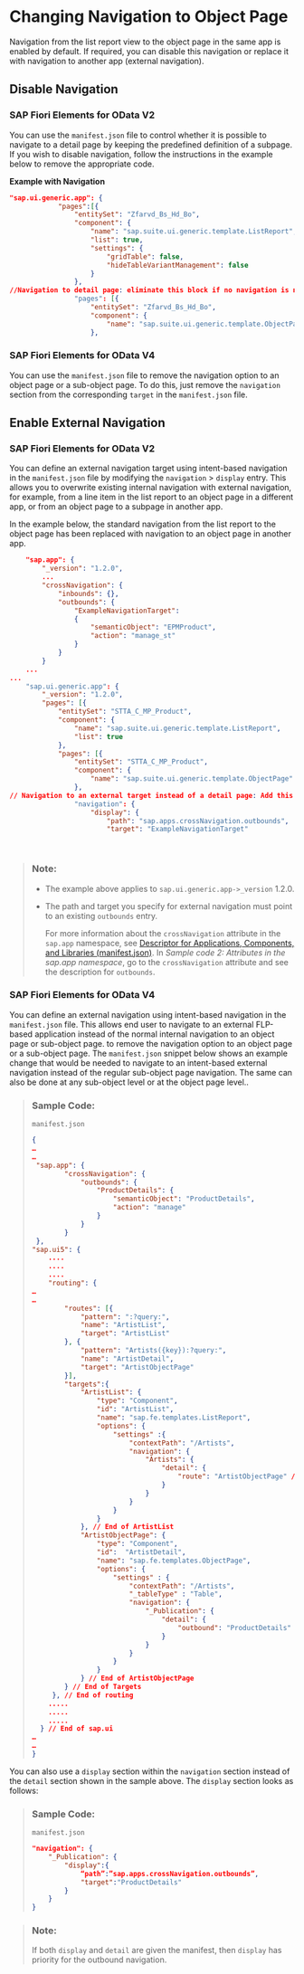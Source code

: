 <!-- loio8bd546e27a5f41cea6e251ba04534d70 -->

# Changing Navigation to Object Page

Navigation from the list report view to the object page in the same app is enabled by default. If required, you can disable this navigation or replace it with navigation to another app \(external navigation\).



<a name="loio8bd546e27a5f41cea6e251ba04534d70__section_as3_thj_vlb"/>

## Disable Navigation



### SAP Fiori Elements for OData V2

You can use the `manifest.json` file to control whether it is possible to navigate to a detail page by keeping the predefined definition of a subpage. If you wish to disable navigation, follow the instructions in the example below to remove the appropriate code.

**Example with Navigation**

```json
"sap.ui.generic.app": {
			"pages":[{
				"entitySet": "Zfarvd_Bs_Hd_Bo",
				"component": {
					"name": "sap.suite.ui.generic.template.ListReport",
					"list": true,
					"settings": {
						"gridTable": false, 
						"hideTableVariantManagement": false
					}
				},
//Navigation to detail page: eliminate this block if no navigation is needed
				"pages": [{
					"entitySet": "Zfarvd_Bs_Hd_Bo",
					"component": {
						"name": "sap.suite.ui.generic.template.ObjectPage"
					},	
```



### SAP Fiori Elements for OData V4

You can use the `manifest.json` file to remove the navigation option to an object page or a sub-object page. To do this, just remove the `navigation` section from the corresponding `target` in the `manifest.json` file.



<a name="loio8bd546e27a5f41cea6e251ba04534d70__section_xtw_fjj_vlb"/>

## Enable External Navigation



### SAP Fiori Elements for OData V2

You can define an external navigation target using intent-based navigation in the `manifest.json` file by modifying the `navigation` \> `display` entry. This allows you to overwrite existing internal navigation with external navigation, for example, from a line item in the list report to an object page in a different app, or from an object page to a subpage in another app.

In the example below, the standard navigation from the list report to the object page has been replaced with navigation to an object page in another app.

```json
    "sap.app": {
        "_version": "1.2.0",
        ...
        "crossNavigation": {
            "inbounds": {},
            "outbounds": {
                "ExampleNavigationTarget":
                {
                    "semanticObject": "EPMProduct",
                    "action": "manage_st"
                }
            }
        }
    ...
...
    "sap.ui.generic.app": {
        "_version": "1.2.0",
        "pages": [{
            "entitySet": "STTA_C_MP_Product",
            "component": {
                "name": "sap.suite.ui.generic.template.ListReport",
                "list": true
            },
            "pages": [{
                "entitySet": "STTA_C_MP_Product",
                "component": {
                    "name": "sap.suite.ui.generic.template.ObjectPage"
                },
// Navigation to an external target instead of a detail page: Add this block to set up external navigation.
                "navigation": {
                    "display": {
                        "path": "sap.apps.crossNavigation.outbounds",
                        "target": "ExampleNavigationTarget"

            
```

> ### Note:  
> -   The example above applies to `sap.ui.generic.app->_version` 1.2.0.
> 
> -   The path and target you specify for external navigation must point to an existing `outbounds` entry.
> 
>     For more information about the `crossNavigation` attribute in the `sap.app` namespace, see [Descriptor for Applications, Components, and Libraries \(manifest.json\)](../04_Essentials/descriptor-for-applications-components-and-libraries-manifest-json-be0cf40.md). In *Sample code 2: Attributes in the sap.app namespace*, go to the `crossNavigation` attribute and see the description for `outbounds`.



### SAP Fiori Elements for OData V4

You can define an external navigation using intent-based navigation in the `manifest.json` file. This allows end user to navigate to an external FLP-based application instead of the normal internal navigation to an object page or sub-object page. to remove the navigation option to an object page or a sub-object page. The `manifest.json` snippet below shows an example change that would be needed to navigate to an intent-based external navigation instead of the regular sub-object page navigation. The same can also be done at any sub-object level or at the object page level..

> ### Sample Code:  
> `manifest.json`
> 
> ```json
> {
> …
> …
>  "sap.app": {
>         "crossNavigation": {
>             "outbounds": {
>                 "ProductDetails": {
>                     "semanticObject": "ProductDetails",
>                     "action": "manage"
>                 }
>             }
>         }
>  },
> "sap.ui5": {
>     ....
>     ....
>     ....
>     "routing": {
> …
> …
>         "routes": [{
>             "pattern": ":?query:",
>             "name": "ArtistList",
>             "target": "ArtistList"
>         }, {
>             "pattern": "Artists({key}):?query:",
>             "name": "ArtistDetail",
>             "target": "ArtistObjectPage"
>         }],
>         "targets":{
>             "ArtistList": {
>                 "type": "Component",
>                 "id": "ArtistList",
>                 "name": "sap.fe.templates.ListReport",
>                 "options": {
>                     "settings" :{                          
>                         "contextPath": "/Artists",
>                         "navigation": {                              
>                             "Artists": {                                 
>                                 "detail": {                                      
>                                     "route": "ArtistObjectPage" // This triggers the regular internal navigation to OP from LR table record
>                                 }                           
>                             }                          
>                         }
>                     }
>                 }
>             }, // End of ArtistList
>             "ArtistObjectPage": {
>                 "type": "Component",
>                 "id":  "ArtistDetail",                  
>                 "name": "sap.fe.templates.ObjectPage",
>                 "options": {
>                     "settings" : {                          
>                         "contextPath": "/Artists",                          
>                         "_tableType" : "Table",                          
>                         "navigation": {                              
>                             "_Publication": {                                  
>                                 "detail": {                                      
>                                     "outbound": "ProductDetails" // This triggers the external navigation to "ProductDetails" instead of the regular internal navigation to the sub-object page
>                                 }
>                             }                          
>                         }
>                     }
>                 }
>             } // End of ArtistObjectPage
>         } // End of Targets
>      }, // End of routing
>     .....
>     .....
>     .....
>   } // End of sap.ui
> …
> …
> }
> ```

You can also use a `display` section within the `navigation` section instead of the `detail` section shown in the sample above. The `display` section looks as follows:

> ### Sample Code:  
> `manifest.json`
> 
> ```json
> "navigation": {                              
>     "_Publication": {
>         "display":{                                      
>             “path”:”sap.apps.crossNavigation.outbounds”,
>             "target":"ProductDetails"
>         }                              
>     }
> }
> ```

> ### Note:  
> If both `display` and `detail` are given the manifest, then `display` has priority for the outbound navigation.

